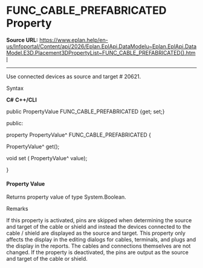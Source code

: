 # FUNC_CABLE_PREFABRICATED Property

**Source URL:** https://www.eplan.help/en-us/Infoportal/Content/api/2026/Eplan.EplApi.DataModelu~Eplan.EplApi.DataModel.E3D.Placement3DPropertyList~FUNC_CABLE_PREFABRICATED().html

---

Use connected devices as source and target # 20621.

Syntax

**C#**
**C++/CLI**


public PropertyValue FUNC_CABLE_PREFABRICATED {get; set;}

public:

property PropertyValue^ FUNC_CABLE_PREFABRICATED {

   PropertyValue^ get();

   void set (    PropertyValue^ value);

}


#### Property Value

Returns property value of type System.Boolean.

Remarks

If this property is activated, pins are skipped when determining the source and target of the cable or shield and instead the devices connected to the cable / shield are displayed as the source and target. This property only affects the display in the editing dialogs for cables, terminals, and plugs and the display in the reports. The cables and connections themselves are not changed. If the property is deactivated, the pins are output as the source and target of the cable or shield.
